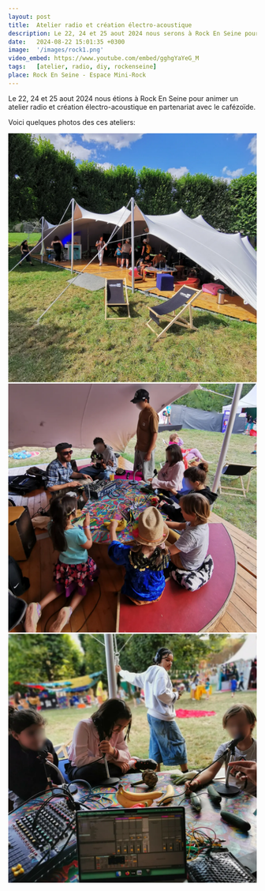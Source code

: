 ```yaml
---
layout: post
title:  Atelier radio et création électro-acoustique
description: Le 22, 24 et 25 aout 2024 nous serons à Rock En Seine pour animer un atelier radio et création sonore en partenariat avec le cafézoïde.
date:   2024-08-22 15:01:35 +0300
image:  '/images/rock1.png'
video_embed: https://www.youtube.com/embed/gghgYaYeG_M
tags:   [atelier, radio, diy, rockenseine]
place: Rock En Seine - Espace Mini-Rock
---
```


Le 22, 24 et 25 aout 2024 nous étions à Rock En Seine pour animer un atelier radio et création électro-acoustique en partenariat avec le cafézoïde.

Voici quelques photos des ces ateliers:

<div class="gallery-box">
  <div class="gallery">
    <img src="/images/rock1.jpg" loading="lazy" alt="Project">
    <img src="/images/rock2.jpg" loading="lazy" alt="Project">
    <img src="/images/rock3.jpg" loading="lazy" alt="Project">
  </div>
</div>